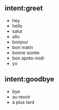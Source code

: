 ## intent:greet
- hey
- hello
- salut
- allo
- bonjour
- bon matin
- bonne soirée
- bon après-midi
- yo

## intent:goodbye
- bye
- au revoir
- à plus tard
